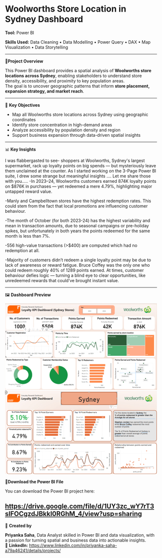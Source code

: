 # Woolworths Store Location in Sydney Dashboard

**Tool:** Power BI  

**Skills Used:** Data Cleaning • Data Modelling • Power Query • DAX • Map Visualization • Data Storytelling  

---

📖**Project Overview**

This Power BI dashboard provides a spatial analysis of **Woolworths store locations across Sydney**, enabling stakeholders to understand store density, accessibility, and proximity to key population areas.  
The goal is to uncover geographic patterns that inform **store placement, expansion strategy, and market reach**.

---

🎯 **Key Objectives**

- Map all Woolworths store locations across Sydney using geographic coordinates  
- Identify store concentration in high-demand areas  
- Analyze accessibility by population density and region  
- Support business expansion through data-driven spatial insights  

---

📊 **Key Insights**

I was flabbergasted to see- shoppers at Woolworths, Sydney's largest supermarket, rack up loyalty points on big spends — but mysteriously leave them unclaimed at the counter.
As I started working on the 3-Page Power BI suite, I drew some strange but meaningful insights …. Let me share those with you…..
 -In 2023–24, Woolworths customers earned 874K loyalty points on $876K in purchases — yet redeemed a mere 4.79%, highlighting major untapped reward value.

 -Manly and Campbelltown stores have the highest redemption rates. This could stem from the fact that local promotions are influencing customer behaviour.

 -The month of October (for both 2023-24) has the highest variability and mean in transaction amounts, due to seasonal campaigns or pre-holiday spikes, but unfortunately in both years the points redeemed for the same month is less than 7%.

 -556 high-value transactions (>$400) are computed which had no redemption at all.

 -Majority of customers didn’t redeem a single loyalty point may be due to lack of awareness or reward fatigue. Bruce Coffey was the only one who could redeem roughly 40% of 1289 points earned.
At times, customer behaviour defies logic — turning a blind eye to clear opportunities, like unredeemed rewards that could’ve brought instant value.

------

🖼️ **Dashboard Preview**

![woolies](https://github.com/priyankasaha-bit/Woolworths_Loyalty-points-Dashboard/blob/main/Woolworth%20screenshot_1.png?raw=true)
![woolies](https://github.com/priyankasaha-bit/Woolworths_Loyalty-points-Dashboard/blob/main/Woolworth_screenshot_2.png?raw=true)


📂**Download the Power BI File**

You can download the Power BI project here:  

https://drive.google.com/file/d/1UY3zc_wY7rT3slFOCgzdJBkkI0RGhM_4/view?usp=sharing
---

💬 **Created by**

**Priyanka Saha**, Data Analyst skilled in Power BI and data visualization, with a passion for turning spatial and business data into actionable insights.  
📧 **LinkedIn:** https://www.linkedin.com/in/priyanka-saha-a79a46241/details/projects/
